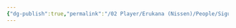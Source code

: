 ```yaml
---
{"dg-publish":true,"permalink":"/02 Player/Erukana (Nissen)/People/Sigurd Volteman - Jernnæven/"}
---
```


